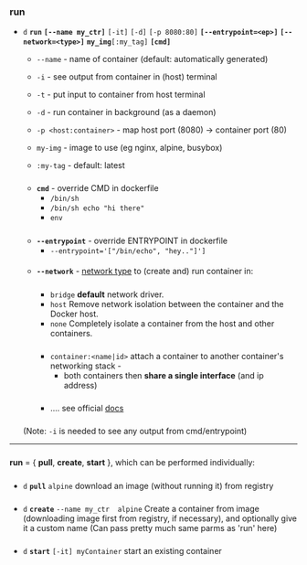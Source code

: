 
### run

- `d` **`run`** **`[--name my_ctr]`** `[-it]` `[-d]` `[-p 8080:80]`  **`[--entrypoint=<ep>]`** **`[--network=<type>]`**  **`my_img`**`[:my_tag]` **`[cmd]`**

    - `--name` - name of container (default: automatically generated)
    - `-i` - see output from container in (host) terminal
    - `-t` - put input to container from host terminal
    - `-d` - run container in background (as a daemon)

    - `-p <host:container>` - map host port (8080) -> container port (80)
    - `my-img` - image to use (eg nginx, alpine, busybox) 
    - `:my-tag` - default: latest

    ###
    - **`cmd`** -  override CMD in dockerfile 
        - `/bin/sh `
        - `/bin/sh echo "hi there"`
        - `env`
    #####
    - **`--entrypoint`** -  override ENTRYPOINT in dockerfile   
        - `--entrypoint='["/bin/echo", "hey.."]']`

    ####
    - **`--network`** -  [network type](../network.md) to (create and) run container in:
        #####
        - `bridge`	**default** network driver.
        - `host`	Remove network isolation between the container and the Docker host.
        - `none`	Completely isolate a container from the host and other containers.
        #####
        - `container:<name|id>`  attach a container to another container's networking stack -
            - both containers then **share a single interface** (and ip address)

        #####
        - .... see  official [docs](https://docs.docker.com/network/#user-defined-networks) 
    
    ###
    (Note: `-i` is needed to see any output from cmd/entrypoint) 

----

###
**run** =  { **pull**, **create**, **start** }, which can be performed individually:

#####
- `d` **`pull`** `alpine`
download an image (without running it) from registry

#####
- `d` **`create`** `--name my_ctr  alpine`
Create a container from image (downloading image first from registry, if necessary), and optionally give it a custom name (Can pass pretty much same parms as 'run' here)

#####
- `d` **`start`** `[-it] myContainer`
start an existing container
    

